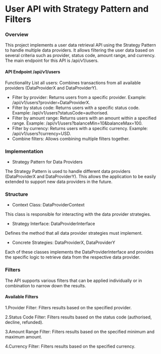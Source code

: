 # User API with Strategy Pattern and Filters
### Overview
This project implements a user data retrieval API using the Strategy Pattern to handle multiple data providers. It allows filtering the user data based on several criteria such as provider, status code, amount range, and currency. The main endpoint for this API is /api/v1/users.

#### API Endpoint /api/v1/users
Functionality
List all users: Combines transactions from all available providers (DataProviderX and DataProviderY).
- Filter by provider: Returns users from a specific provider. Example: /api/v1/users?provider=DataProviderX.
- Filter by status code: Returns users with a specific status code. Example: /api/v1/users?statusCode=authorised.
- Filter by amount range: Returns users with an amount within a specified range. Example: /api/v1/users?balanceMin=10&balanceMax=100.
- Filter by currency: Returns users with a specific currency. Example: /api/v1/users?currency=USD.
- Combine filters: Allows combining multiple filters together.

### Implementation
- Strategy Pattern for Data Providers

The Strategy Pattern is used to handle different data providers (DataProviderX and DataProviderY). This allows the application to be easily extended to support new data providers in the future.

### Structure
- Context Class: DataProviderContext

This class is responsible for interacting with the data provider strategies.
- Strategy Interface: DataProviderInterface

Defines the method that all data provider strategies must implement.
- Concrete Strategies: DataProviderX, DataProviderY

Each of these classes implements the DataProviderInterface and provides the specific logic to retrieve data from the respective data provider.

### Filters
The API supports various filters that can be applied individually or in combination to narrow down the results.

#### Available Filters
1.Provider Filter: Filters results based on the specified provider.

2.Status Code Filter: Filters results based on the status code (authorised, decline, refunded).

3.Amount Range Filter: Filters results based on the specified minimum and maximum amount.

4.Currency Filter: Filters results based on the specified currency.
